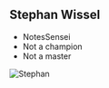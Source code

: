 ## Stephan Wissel

-   NotesSensei
-   Not a champion
-   Not a master

![Stephan](slides/img/stephan.png)
